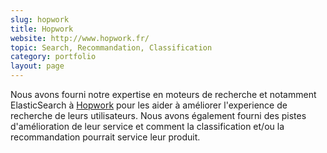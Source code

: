 ```yaml
---
slug: hopwork
title: Hopwork
website: http://www.hopwork.fr/
topic: Search, Recommandation, Classification
category: portfolio
layout: page
---
```

Nous avons fourni notre expertise en moteurs de recherche et notamment ElasticSearch à [Hopwork]({{page.website}})
pour les aider à améliorer l'experience de recherche de leurs utilisateurs. Nous avons également fourni des pistes d'amélioration
de leur service et comment la classification et/ou la recommandation pourrait service leur produit.